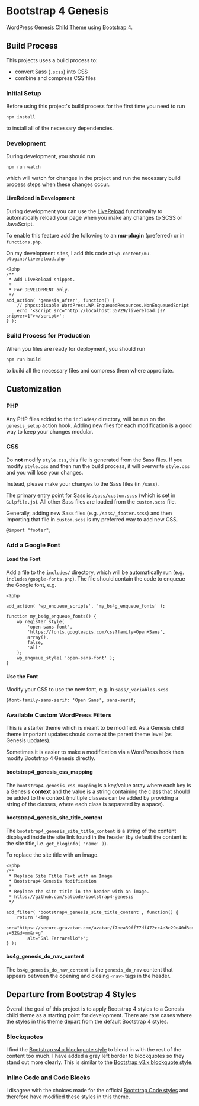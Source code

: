 Bootstrap 4 Genesis
===================

WordPress [Genesis Child Theme](https://my.studiopress.com/themes/genesis/) using [Bootstrap 4](https://getbootstrap.com/docs/4.1/getting-started/introduction/).


## Build Process

This projects uses a build process to:

- convert Sass (`.scss`) into CSS
- combine and compress CSS files

### Initial Setup

Before using this project's build process for the first time you need to run

```
npm install
```

to install all of the necessary dependencies.

### Development

During development, you should run

```
npm run watch
```

which will watch for changes in the project and run the necessary build process steps when these changes occur.

#### LiveReload in Development

During development you can use the [LiveReload](http://livereload.com/) functionality to automatically reload your page when you make any changes to SCSS or JavaScript.

To enable this feature add the following to an **mu-plugin** (preferred) or in `functions.php`.

On my development sites, I add this code at `wp-content/mu-plugins/livereload.php`

```
<?php
/**
 * Add LiveReload snippet.
 *
 * For DEVELOPMENT only.
 */
add_action( 'genesis_after', function() {
	// phpcs:disable WordPress.WP.EnqueuedResources.NonEnqueuedScript
	echo '<script src="http://localhost:35729/livereload.js?snipver=1"></script>';
} );
```

### Build Process for Production

When you files are ready for deployment, you should run

```
npm run build
```

to build all the necessary files and compress them where approriate.

## Customization

### PHP

Any PHP files added to the `includes/` directory, will be run on the `genesis_setup` action hook. Adding new files for each modification is a good way to keep your changes modular.

### CSS

Do **not** modify `style.css`, this file is generated from the Sass files.
If you modify `style.css` and then run the build process, it will overwrite
`style.css` and you will lose your changes.

Instead, please make your changes to the Sass files (in `/sass`).

The primary entry point for Sass is `/sass/custom.scss` (which is set in
`Gulpfile.js`). All other Sass files are loaded from the `custom.scss` file.

Generally, adding new Sass files (e.g. `/sass/_footer.scss`) and then importing
that file in `custom.scss` is my preferred way to add new CSS.

```
@import "footer";
```

### Add a Google Font

#### Load the Font

Add a file to the `includes/` directory, which will be automatically run (e.g. `includes/google-fonts.php`). The file should contain the code to enqueue the Google font, e.g.

```
<?php

add_action( 'wp_enqueue_scripts', 'my_bs4g_enqueue_fonts' );

function my_bs4g_enqueue_fonts() {
	wp_register_style(
		'open-sans-font',
		'https://fonts.googleapis.com/css?family=Open+Sans',
		array(),
		false,
		'all'
	);
	wp_enqueue_style( 'open-sans-font' );
}
```

#### Use the Font

Modify your CSS to use the new font, e.g. in `sass/_variables.scss`

```
$font-family-sans-serif: 'Open Sans', sans-serif;
```

### Available Custom WordPress Filters

This is a starter theme which is meant to be modified.  As a Genesis child theme important updates should come at the parent theme level (as Genesis updates).

Sometimes it is easier to make a modification via a WordPress hook then
modify Bootstrap 4 Genesis directly.

#### bootstrap4_genesis_css_mapping

The `bootstrap4_genesis_css_mapping` is a key/value array where each key is a Genesis **context** and the value is a string containing the class that should be added to the context (multiple classes can be added by providing a string of the classes, where each class is separated by a space).

#### bootstrap4_genesis_site_title_content

The `bootstrap4_genesis_site_title_content` is a string of the content displayed inside the site link found in the header (by default the content is the site title, i.e. `get_bloginfo( 'name' )`).

To replace the site title with an image.

```
<?php
/**
 * Replace Site Title Text with an Image
 * Bootstrap4 Genesis Modification
 *
 * Replace the site title in the header with an image.
 * https://github.com/salcode/bootstrap4-genesis
 */

add_filter( 'bootstrap4_genesis_site_title_content', function() {
	return '<img
		src="https://secure.gravatar.com/avatar/f7bea39ff77df472cc4e3c29e40d3e46?s=52&d=mm&r=g"
		alt="Sal Ferrarello">';
} );
```

#### bs4g_genesis_do_nav_content

The `bs4g_genesis_do_nav_content` is the `genesis_do_nav` content that appears between the opening and closing `<nav>` tags in the header.

## Departure from Bootstrap 4 Styles

Overall the goal of this project is to apply Bootstrap 4 styles to a Genesis child theme as a starting point for development. There are rare cases where the styles in this theme depart from the default Bootstrap 4 styles.

### Blockquotes

I find the [Bootstrap v4.x blockquote style](https://getbootstrap.com/docs/4.0/content/typography/#blockquotes) to blend in with the rest of the content too much. I have added a gray left border to blockquotes so they stand out more clearly. This is similar to the [Bootstrap v3.x blockquote style](https://getbootstrap.com/docs/3.3/css/#type-blockquotes).

### Inline Code and Code Blocks

I disagree with the choices made for the official [Bootstrap Code styles](https://getbootstrap.com/docs/4.2/content/code/) and therefore have modified these styles in this theme.
